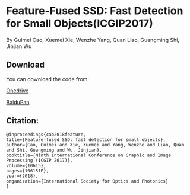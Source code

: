 # Feature-Fused SSD: Fast Detection for Small Objects(ICGIP2017)

By Guimei Cao, Xuemei Xie, Wenzhe Yang, Quan Liao, Guangming Shi, Jinjian Wu

## Download

You can download the code from:

[Onedrive](https://stuxidianeducn-my.sharepoint.com/:u:/g/personal/wzyang_stu_xidian_edu_cn/EezjWgfk-_1NjLBTaMdUA0cBgf-sC2kgEwXXB5p_FMZbBg)

[BaiduPan](https://pan.baidu.com/s/1aqbArgarX5Tk6q3C2P66vA)

## Citation:

    @inproceedings{cao2018feature,
    title={Feature-fused SSD: fast detection for small objects},
    author={Cao, Guimei and Xie, Xuemei and Yang, Wenzhe and Liao, Quan and Shi, Guangming and Wu, Jinjian},
    booktitle={Ninth International Conference on Graphic and Image Processing (ICGIP 2017)},
    volume={10615},
    pages={106151E},
    year={2018},
    organization={International Society for Optics and Photonics}
    }
